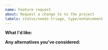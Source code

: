 ```yaml
---
name: Feature request
about: Request a change to to the project
labels: status/needs-triage, type/enhancement
---
```


<!--
Tips:
- Please search for similar requests, including closed issues.
- Please include details about the environment you're running in.
-->

**What I'd like:**



**Any alternatives you've considered:**


